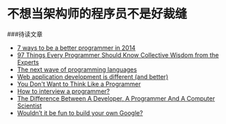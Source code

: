 不想当架构师的程序员不是好裁缝
======================
###待读文章
* [7 ways to be a better programmer in 2014](http://radar.oreilly.com/2014/01/7-ways-to-be-a-better-programmer-in-2014.html)
* [97 Things Every Programmer Should Know Collective Wisdom from the Experts](http://shop.oreilly.com/product/9780596809492.do)
* [The next wave of programming languages](http://radar.oreilly.com/2010/07/the-next-wave-of-programming-l.html)
* [Web application development is different (and better)](http://radar.oreilly.com/2014/01/web-application-development-is-different-and-better.html)
* [You Don't Want to Think Like a Programmer](http://prog21.dadgum.com/190.html)
* [How to interview a programmer?](http://www.cnblogs.com/chenjiefree/archive/2007/09/19/899191.html)
* [The Difference Between A Developer, A Programmer And A Computer Scientist](http://www.skorks.com/2010/03/the-difference-between-a-developer-a-programmer-and-a-computer-scientist/)
* [Wouldn’t it be fun to build your own Google?](http://radar.oreilly.com/2014/12/wouldnt-it-be-fun-to-build-your-own-google.html)
